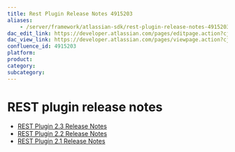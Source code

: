 ```yaml
---
title: Rest Plugin Release Notes 4915203
aliases:
    - /server/framework/atlassian-sdk/rest-plugin-release-notes-4915203.html
dac_edit_link: https://developer.atlassian.com/pages/editpage.action?cjm=wozere&pageId=4915203
dac_view_link: https://developer.atlassian.com/pages/viewpage.action?cjm=wozere&pageId=4915203
confluence_id: 4915203
platform:
product:
category:
subcategory:
---
```

# REST plugin release notes

-   [REST Plugin 2.3 Release Notes](/server/framework/atlassian-sdk/rest-plugin-2.3-release-notes-4915204.html)
-   [REST Plugin 2.2 Release Notes](/server/framework/atlassian-sdk/rest-plugin-2.2-release-notes-4915210.html)
-   [REST Plugin 2.1 Release Notes](/server/framework/atlassian-sdk/rest-plugin-2.1-release-notes-4915220.html)

























